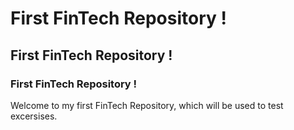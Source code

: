 # First FinTech Repository !

## First FinTech Repository !

### First FinTech Repository !

Welcome to my first FinTech Repository, which will be used to test excersises. 